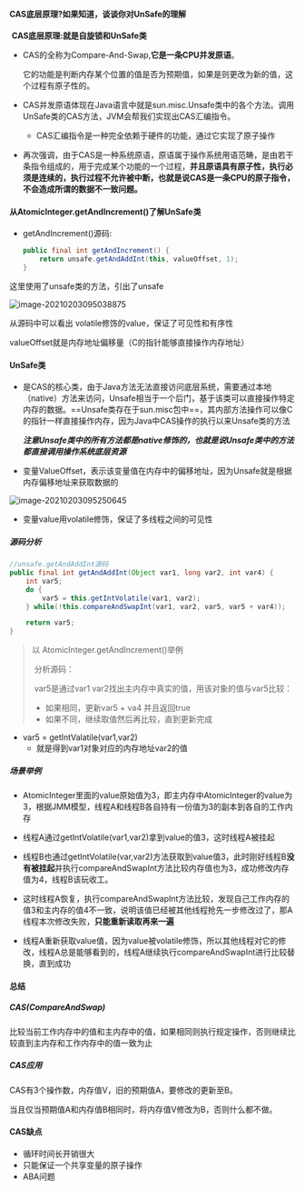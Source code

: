 #### CAS底层原理?如果知道，谈谈你对UnSafe的理解

​    **CAS底层原理:就是自旋锁和UnSafe类**

- CAS的全称为Compare-And-Swap,**它是一条CPU并发原语**。

  它的功能是判断内存某个位置的值是否为预期值，如果是则更改为新的值，这个过程有原子性的。

- CAS并发原语体现在Java语言中就是sun.misc.Unsafe类中的各个方法。调用UnSafe类的CAS方法，JVM会帮我们实现出CAS汇编指令。

  - CAS汇编指令是一种完全依赖于硬件的功能，通过它实现了原子操作

- 再次强调，由于CAS是一种系统原语，原语属于操作系统用语范畴，是由若干条指令组成的，用于完成某个功能的一个过程，**并且原语具有原子性，执行必须是连续的，执行过程不允许被中断，也就是说CAS是一条CPU的原子指令，不会造成所谓的数据不一致问题。**

#### 从AtomicInteger.getAndIncrement()了解UnSafe类

- getAndIncrement()源码:

  ```java
  public final int getAndIncrement() {
      return unsafe.getAndAddInt(this, valueOffset, 1);
  }
  ```

这里使用了unsafe类的方法，引出了unsafe

![image-20210203095038875](https://typora-1303202660.cos.ap-nanjing.myqcloud.com/undefined/202102/03/145606-78573.png)

从源码中可以看出 volatile修饰的value，保证了可见性和有序性

valueOffset就是内存地址偏移量（C的指针能够直接操作内存地址）



#### UnSafe类

- 是CAS的核心类，由于Java方法无法直接访问底层系统，需要通过本地（native）方法来访问，Unsafe相当于一个后门，基于该类可以直接操作特定内存的数据。==Unsafe类存在于sun.misc包中==，其内部方法操作可以像C的指针一样直接操作内存，因为Java中CAS操作的执行以来Unsafe类的方法

  ***注意Unsafe类中的所有方法都是native修饰的，也就是说Unsafe类中的方法都直接调用操作系统底层资源***

-  变量ValueOffset，表示该变量值在内存中的偏移地址，因为Unsafe就是根据内存偏移地址来获取数据的

  ![image-20210203095250645](https://typora-1303202660.cos.ap-nanjing.myqcloud.com/undefined/202102/03/145725-374801.png)

- 变量value用volatile修饰，保证了多线程之间的可见性

##### 源码分析

```java
//unsafe.getAndAddInt源码
public final int getAndAddInt(Object var1, long var2, int var4) {
    int var5;
    do {
        var5 = this.getIntVolatile(var1, var2);
    } while(!this.compareAndSwapInt(var1, var2, var5, var5 + var4));

    return var5;
}
```

> 以 AtomicInteger.getAndIncrement()举例
>
> ​	分析源码：
>
> ​	var5是通过var1 var2找出主内存中真实的值，用该对象的值与var5比较：
>
> - 如果相同，更新var5 + va4 并且返回true
> - 如果不同，继续取值然后再比较，直到更新完成

- var5 = getIntValatile(var1,var2)
  - 就是得到var1对象对应的内存地址var2的值



##### 场景举例

- AtomicInteger里面的value原始值为3，即主内存中AtomicInteger的value为3，根据JMM模型，线程A和线程B各自持有一份值为3的副本到各自的工作内存

- 线程A通过getIntVolatile(var1,var2)拿到value的值3，这时线程A被挂起
- 线程B也通过getIntVolatile(var,var2)方法获取到value值3，此时刚好线程B**没有被挂起**并执行compareAndSwapInt方法比较内存值也为3，成功修改内存值为4，线程B该玩收工。
- 这时线程A恢复，执行compareAndSwapInt方法比较，发现自己工作内存的值3和主内存的值4不一致，说明该值已经被其他线程抢先一步修改过了，那A线程本次修改失败，**只能重新读取再来一遍**
- 线程A重新获取value值，因为value被volatile修饰，所以其他线程对它的修改，线程A总是能够看到的，线程A继续执行compareAndSwapInt进行比较替换，直到成功

#### 总结

##### CAS(CompareAndSwap)

比较当前工作内存中的值和主内存中的值，如果相同则执行规定操作，否则继续比较直到主内存和工作内存中的值一致为止

##### CAS应用

CAS有3个操作数，内存值V，旧的预期值A，要修改的更新至B。

当且仅当预期值A和内存值B相同时，将内存值V修改为B，否则什么都不做。

#### CAS缺点

- 循环时间长开销很大
- 只能保证一个共享变量的原子操作
- ABA问题